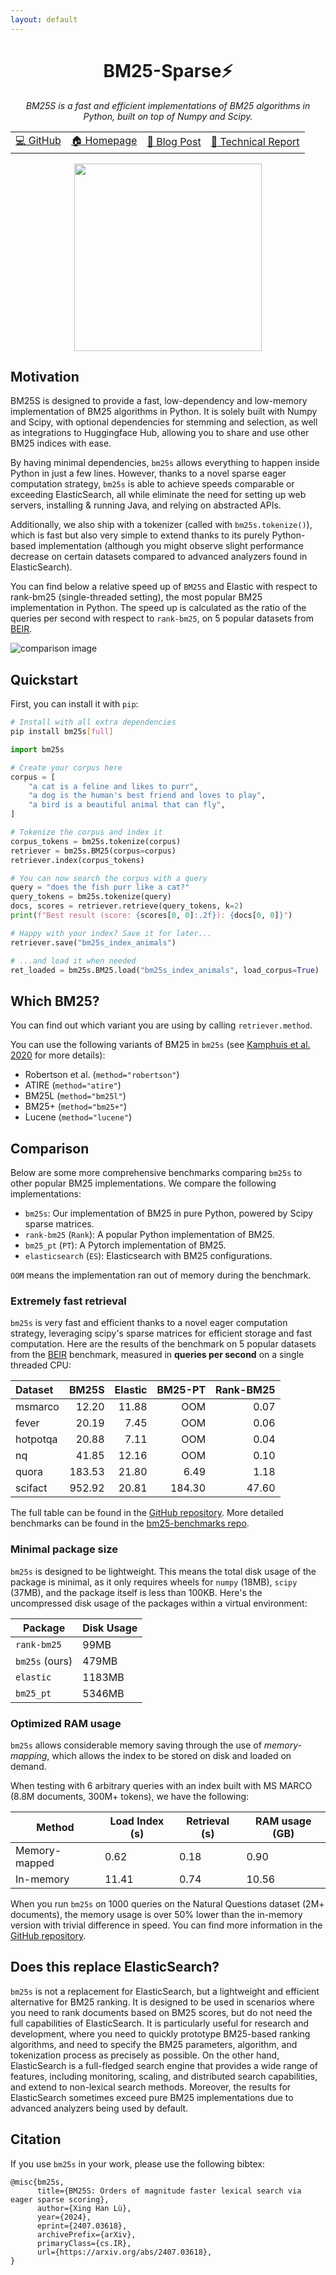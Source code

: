 ```yaml
---
layout: default
---
```


<div align="center">

<h1>BM25-Sparse⚡</h1>

<i>BM25S is a fast and efficient implementations of BM25 algorithms in Python, built on top of Numpy and Scipy.</i>

<table>
      <tr>
            <td>
                  <a href="https://github.com/xhluca/bm25s">💻 GitHub</a>
            </td>
            <td>
                  <a href="https://bm25s.github.io">🏠 Homepage</a>
            </td>
            <td>
                  <a href="https://huggingface.co/blog/xhluca/bm25s">🤗 Blog Post</a>
            </td>
            <td>
                  <a href="https://arxiv.org/abs/2407.03618">📝 Technical Report</a>
            </td>
      </tr>
</table>


<img src="assets/bm25s_logo.png" style="width: 300px;" />


</div>

## Motivation

BM25S is designed to provide a fast, low-dependency and low-memory implementation of BM25 algorithms in Python. It is solely built with Numpy and Scipy, with optional dependencies for stemming and selection, as well as integrations to Huggingface Hub, allowing you to share and use other BM25 indices with ease.

By having minimal dependencies, `bm25s` allows everything to happen inside Python in just a few lines. However, thanks to a novel sparse eager computation strategy, `bm25s` is able to achieve speeds comparable or exceeding ElasticSearch, all while eliminate the need for setting up web servers, installing & running Java, and relying on abstracted APIs. 

Additionally, we also ship with a tokenizer (called with `bm25s.tokenize()`), which is fast but also very simple to extend thanks to its purely Python-based implementation (although you might observe slight performance decrease on certain datasets compared to advanced analyzers found in ElasticSearch).

You can find below a relative speed up of `BM25S` and Elastic with respect to rank-bm25 (single-threaded setting), the most popular BM25 implementation in Python. The speed up is calculated as the ratio of the queries per second with respect to `rank-bm25`, on 5 popular datasets from [BEIR](https://github.com/beir-cellar/beir).

![comparison image](assets/comparison.png)

## Quickstart

First, you can install it with `pip`:
```bash
# Install with all extra dependencies
pip install bm25s[full]
```

```python
import bm25s

# Create your corpus here
corpus = [
    "a cat is a feline and likes to purr",
    "a dog is the human's best friend and loves to play",
    "a bird is a beautiful animal that can fly",
]

# Tokenize the corpus and index it
corpus_tokens = bm25s.tokenize(corpus)
retriever = bm25s.BM25(corpus=corpus)
retriever.index(corpus_tokens)

# You can now search the corpus with a query
query = "does the fish purr like a cat?"
query_tokens = bm25s.tokenize(query)
docs, scores = retriever.retrieve(query_tokens, k=2)
print(f"Best result (score: {scores[0, 0]:.2f}): {docs[0, 0]}")

# Happy with your index? Save it for later...
retriever.save("bm25s_index_animals")

# ...and load it when needed
ret_loaded = bm25s.BM25.load("bm25s_index_animals", load_corpus=True)
```

## Which BM25?

You can find out which variant you are using by calling `retriever.method`. 

You can use the following variants of BM25 in `bm25s` (see [Kamphuis et al. 2020](https://link.springer.com/chapter/10.1007/978-3-030-45442-5_4) for more details):

* Robertson et al. (`method="robertson"`)
* ATIRE (`method="atire"`)
* BM25L (`method="bm25l"`)
* BM25+ (`method="bm25+"`)
* Lucene (`method="lucene"`)

## Comparison

Below are some more comprehensive benchmarks comparing `bm25s` to other popular BM25 implementations. We compare the following implementations:
* `bm25s`: Our implementation of BM25 in pure Python, powered by Scipy sparse matrices.
* `rank-bm25` (`Rank`): A popular Python implementation of BM25.
* `bm25_pt` (`PT`): A Pytorch implementation of BM25.
* `elasticsearch` (`ES`): Elasticsearch with BM25 configurations.

`OOM` means the implementation ran out of memory during the benchmark.

### Extremely fast retrieval

`bm25s` is very fast and efficient thanks to a novel eager computation strategy, leveraging scipy's sparse matrices for efficient storage and fast computation. Here are the results of the benchmark on 5 popular datasets from the [BEIR](https://github.com/beir-cellar/beir) benchmark, measured in **queries per second** on a single threaded CPU:

| Dataset          |   BM25S | Elastic | BM25-PT | Rank-BM25 |
| :--------------- | ------: | ------: | ------: | --------: |
| msmarco          |   12.20 |   11.88 |     OOM |      0.07 |
| fever            |  20.19 | 7.45 | OOM | 0.06 |
| hotpotqa         |   20.88 |    7.11 |     OOM |      0.04 |
| nq               |   41.85 |   12.16 |     OOM |      0.10 |
| quora            |  183.53 |   21.80 |    6.49 |      1.18 |
| scifact          |  952.92 |   20.81 |  184.30 |     47.60 |


The full table can be found in the [GitHub repository](https://github.com/xhluca/bm25s). More detailed benchmarks can be found in the [bm25-benchmarks repo](https://github.com/xhluca/bm25-benchmarks).

### Minimal package size

`bm25s` is designed to be lightweight. This means the total disk usage of the package is minimal, as it only requires wheels for `numpy` (18MB), `scipy` (37MB), and the package itself is less than 100KB. Here's the uncompressed disk usage of the packages within a virtual environment:

| Package           | Disk Usage |
| ----------------- | ---------- |
| `rank-bm25`       | 99MB       |
| `bm25s` (ours)    | 479MB      |
| `elastic`         | 1183MB     |
| `bm25_pt`         | 5346MB     |

### Optimized RAM usage

`bm25s` allows considerable memory saving through the use of *memory-mapping*, which allows the index to be stored on disk and loaded on demand. 

When testing with 6 arbitrary queries with an index built with MS MARCO (8.8M documents, 300M+ tokens), we have the following:

| Method | Load Index (s) | Retrieval (s) | RAM usage (GB) |
| ------ | ----------------- | ------------- | -------------- |
| Memory-mapped | 0.62 | 0.18 | 0.90 |
| In-memory | 11.41 | 0.74 | 10.56 |

When you run `bm25s` on 1000 queries on the Natural Questions dataset (2M+ documents), the memory usage is over 50% lower than the in-memory version with trivial difference in speed. You can find more information in the [GitHub repository](https://github.com/xhluca/bm25s).

## Does this replace ElasticSearch?

`bm25s` is not a replacement for ElasticSearch, but a lightweight and efficient alternative for BM25 ranking. It is designed to be used in scenarios where you need to rank documents based on BM25 scores, but do not need the full capabilities of ElasticSearch. It is particularly useful for research and development, where you need to quickly prototype BM25-based ranking algorithms, and need to specify the BM25 parameters, algorithm, and tokenization process as precisely as possible. On the other hand, ElasticSearch is a full-fledged search engine that provides a wide range of features, including monitoring, scaling, and distributed search capabilities, and extend to non-lexical search methods. Moreover, the results for ElasticSearch sometimes exceed pure BM25 implementations due to advanced analyzers being used by default.

## Citation

If you use `bm25s` in your work, please use the following bibtex:

```
@misc{bm25s,
      title={BM25S: Orders of magnitude faster lexical search via eager sparse scoring}, 
      author={Xing Han Lù},
      year={2024},
      eprint={2407.03618},
      archivePrefix={arXiv},
      primaryClass={cs.IR},
      url={https://arxiv.org/abs/2407.03618}, 
}
```
